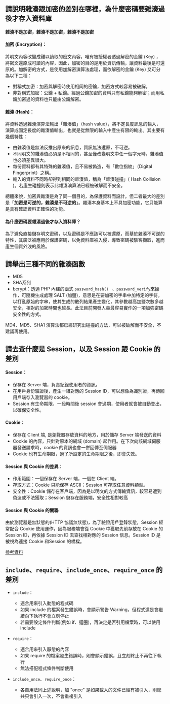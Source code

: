 ## 請說明雜湊跟加密的差別在哪裡，為什麼密碼要雜湊過後才存入資料庫
**雜湊不是加密，雜湊不是加密，雜湊不是加密**  
#### 加密 (Encryption)：  
將明文內容改變成難以讀取的密文內容，唯有被授權者透過解密的金鑰 (Key) ，將密文還原成可讀的內容，因此，加密的目的是用於資訊傳輸，讓資料最後是可還原的。加解密的方式，是使用加解密演算法處理，而依解密的金鑰 (Key) 又可分為以下二種：
- 對稱式加密：加密與解密時使用相同的密鑰，加密方式較容易被破解。
- 非對稱式加密：公鑰 + 私鑰。經過公鑰加密的資料只有私鑰能夠解密；而用私鑰加密過的資料也只能由公鑰解密。

#### 雜湊 (Hash)： 
將資料透過雜湊演算法輸出「雜湊值」（hash value），將不定長度訊息的輸入，演算成固定長度的雜湊值輸出，也就是從無限的輸入中產生有限的輸出。其主要有幾個特性：  
- 由雜湊值是無法反推出原來的訊息，資訊無法還原，不可逆。
- 不同明文的雜湊值必須是不相同的，甚至僅改變明文中任一個字元時，雜湊值也必須差異很大。
- 每份資料都有其特殊的雜湊值，且不易被偽造，有「數位指紋」（Digital Fingerprint）之稱。
- 輸入的資料不同時卻得到相同的雜湊值，稱為「雜湊碰撞」( Hash Collision )。若產生碰撞則表示此雜湊演算法已經被破解而不安全。

總體來說，加密與雜湊是為了同一個目的，為保護資料而設計。但二者最大的差別是「**加密是可逆的，雜湊是不可逆的**」。雜湊本身基本上不具加密功能，它只能算是具有確認資料正確性的功能。

#### 為什麼密碼要雜湊過後才存入資料庫？
為了避免直接儲存明文密碼，以及密碼是不應該可以被還原，而基於雜湊不可逆的特性，其廣泛被應用於保護密碼，以免資料庫被入侵，導致密碼被駭客擷取，進而產生個資外洩的風險。




## 請舉出三種不同的雜湊函數
- MD5
- SHA系列
- bcrypt：透過 PHP 內建的函式 `password_hash() ` 、`password_verify`來操作，可隨機生成處理 SALT (加鹽)，意思是在要加密的字串中加特定的字符，以打亂原始的字串，使其生成的散列結果產生變化，其參數越高加鹽次數多越安全，相對的加密時間也越長。此法目前開發人員最容易實作的一項加強密碼安全性的方式。

MD4、MD5、SHA1 演算法都已經研究出碰撞的方法，可以被破解而不安全，不建議再使用。


## 請去查什麼是 Session，以及 Session 跟 Cookie 的差別
#### Session：  
- 保存在 Server 端，負責紀錄使用者的資訊。
- 在用戶身份驗證後，產生一組對應的 Session ID，可以想像為識別證，再傳回用戶端存入瀏覽器的 cookie。
- Session 有生命期限，一段時間後 session 會過期，使用者就會被自動登出，以確保安全性。


#### Cookie：  
- 保存在 Client 端, 是瀏覽器存放資料的地方，用於儲存 Server 端發送的資料
- Cookie 的內容，只針對原本的網域 (domain) 起作用。在下次向該網域伺服器發送請求時，cookie 的資訊也會一併回傳至伺服器
- Cookie 也有生命期限，過了所設定的生命期限之後，即會失效。

#### Session 與 Cookie 的差異：
- 作用範圍：一個保存在 Server 端，一個在  Client 端。
- 存取方式：Cookie 只能保存 ASCII；Session 可存取任意資料類型。
- 安全性：Cookie 儲存在客戶端，因為是以明文的方式傳輸資訊，較容易遭到偽造或不法獲取；Session 儲存在服務端，安全性相對較高


#### Session 與 Cookie 的關聯
由於瀏覽器是無狀態的(HTTP 協議無狀態)，為了驗證用戶登錄狀態，Session 經常配合 Cookie 使用運作，因為服務端會從 Cookie 中獲取先前存放在 Cookie 的 Session ID，再依據 Session ID 去查找相對應的 Session 信息。Session ID 是被視為連接 Cookie 和Session 的橋樑。

[參考資料](https://juejin.im/post/5cd9037ee51d456e5c5babca)


##  `include`、`require`、`include_once`、`require_once` 的差別
- `include`：
    - 適合用來引入動態的程式碼
    - 如果 include 的檔案發生錯誤時，會顯示警告 Warning，但程式還是會繼續向下執行不會立刻停止
    - 若需要設定條件判斷(例如 if、迴圈)，再決定是否引用檔案時，可以使用 include
    
- `require`：
    - 適合用來引入靜態的內容
    - 如果 require 的檔案發生錯誤時，則會顯示錯誤，且立刻終止不再往下執行
    - 無法搭配程式條件判斷使用

- `include_once`、`require_once`：
    - 各自用法同上述說明，加 "once" 是如果載入的文件已經有被引入，則總共只會引入一次，不會重複引入